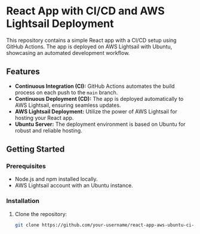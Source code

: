 # React App with CI/CD and AWS Lightsail Deployment

This repository contains a simple React app with a CI/CD setup using GitHub Actions. The app is deployed on AWS Lightsail with Ubuntu, showcasing an automated development workflow.

## Features

- **Continuous Integration (CI):** GitHub Actions automates the build process on each push to the `main` branch.
- **Continuous Deployment (CD):** The app is deployed automatically to AWS Lightsail, ensuring seamless updates.
- **AWS Lightsail Deployment:** Utilize the power of AWS Lightsail for hosting your React app.
- **Ubuntu Server:** The deployment environment is based on Ubuntu for robust and reliable hosting.

## Getting Started

### Prerequisites

- Node.js and npm installed locally.
- AWS Lightsail account with an Ubuntu instance.

### Installation

1. Clone the repository:

   ```bash
   git clone https://github.com/your-username/react-app-aws-ubuntu-ci-cd.git
   ```
